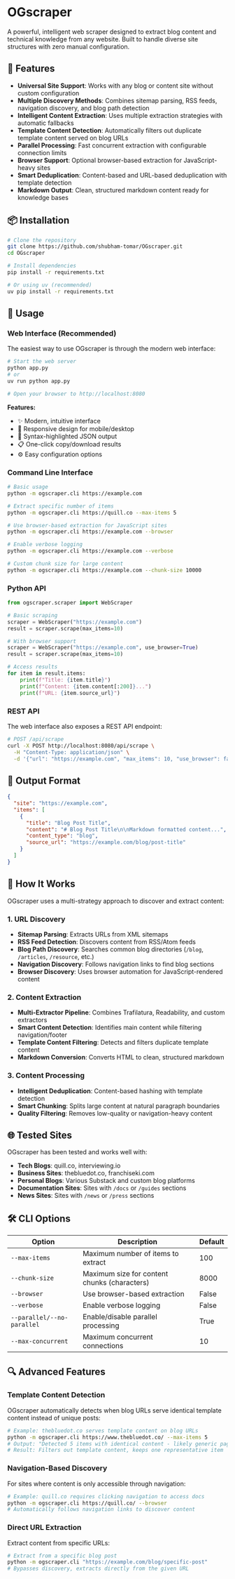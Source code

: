 # OGscraper

A powerful, intelligent web scraper designed to extract blog content and technical knowledge from any website. Built to handle diverse site structures with zero manual configuration.

## 🚀 Features

- **Universal Site Support**: Works with any blog or content site without custom configuration
- **Multiple Discovery Methods**: Combines sitemap parsing, RSS feeds, navigation discovery, and blog path detection
- **Intelligent Content Extraction**: Uses multiple extraction strategies with automatic fallbacks
- **Template Content Detection**: Automatically filters out duplicate template content served on blog URLs
- **Parallel Processing**: Fast concurrent extraction with configurable connection limits
- **Browser Support**: Optional browser-based extraction for JavaScript-heavy sites
- **Smart Deduplication**: Content-based and URL-based deduplication with template detection
- **Markdown Output**: Clean, structured markdown content ready for knowledge bases

## 📦 Installation

```bash
# Clone the repository
git clone https://github.com/shubham-tomar/OGscraper.git
cd OGscraper

# Install dependencies
pip install -r requirements.txt

# Or using uv (recommended)
uv pip install -r requirements.txt
```

## 🔧 Usage

### Web Interface (Recommended)

The easiest way to use OGscraper is through the modern web interface:

```bash
# Start the web server
python app.py
# or
uv run python app.py

# Open your browser to http://localhost:8080
```

**Features:**
- ✨ Modern, intuitive interface
- 📱 Responsive design for mobile/desktop
- 🎨 Syntax-highlighted JSON output
- 📋 One-click copy/download results
- ⚙️ Easy configuration options

### Command Line Interface

```bash
# Basic usage
python -m ogscraper.cli https://example.com

# Extract specific number of items
python -m ogscraper.cli https://quill.co --max-items 5

# Use browser-based extraction for JavaScript sites
python -m ogscraper.cli https://example.com --browser

# Enable verbose logging
python -m ogscraper.cli https://example.com --verbose

# Custom chunk size for large content
python -m ogscraper.cli https://example.com --chunk-size 10000
```

### Python API

```python
from ogscraper.scraper import WebScraper

# Basic scraping
scraper = WebScraper("https://example.com")
result = scraper.scrape(max_items=10)

# With browser support
scraper = WebScraper("https://example.com", use_browser=True)
result = scraper.scrape(max_items=10)

# Access results
for item in result.items:
    print(f"Title: {item.title}")
    print(f"Content: {item.content[:200]}...")
    print(f"URL: {item.source_url}")
```

### REST API

The web interface also exposes a REST API endpoint:

```bash
# POST /api/scrape
curl -X POST http://localhost:8080/api/scrape \
  -H "Content-Type: application/json" \
  -d '{"url": "https://example.com", "max_items": 10, "use_browser": false}'
```

## 🎯 Output Format

```json
{
  "site": "https://example.com",
  "items": [
    {
      "title": "Blog Post Title",
      "content": "# Blog Post Title\n\nMarkdown formatted content...",
      "content_type": "blog",
      "source_url": "https://example.com/blog/post-title"
    }
  ]
}
```

## 🧠 How It Works

OGscraper uses a multi-strategy approach to discover and extract content:

### 1. URL Discovery
- **Sitemap Parsing**: Extracts URLs from XML sitemaps
- **RSS Feed Detection**: Discovers content from RSS/Atom feeds  
- **Blog Path Discovery**: Searches common blog directories (`/blog`, `/articles`, `/resource`, etc.)
- **Navigation Discovery**: Follows navigation links to find blog sections
- **Browser Discovery**: Uses browser automation for JavaScript-rendered content

### 2. Content Extraction
- **Multi-Extractor Pipeline**: Combines Trafilatura, Readability, and custom extractors
- **Smart Content Detection**: Identifies main content while filtering navigation/footer
- **Template Content Filtering**: Detects and filters duplicate template content
- **Markdown Conversion**: Converts HTML to clean, structured markdown

### 3. Content Processing
- **Intelligent Deduplication**: Content-based hashing with template detection
- **Smart Chunking**: Splits large content at natural paragraph boundaries
- **Quality Filtering**: Removes low-quality or navigation-heavy content

## 🌐 Tested Sites

OGscraper has been tested and works well with:

- **Tech Blogs**: quill.co, interviewing.io
- **Business Sites**: thebluedot.co, franchiseki.com
- **Personal Blogs**: Various Substack and custom blog platforms
- **Documentation Sites**: Sites with `/docs` or `/guides` sections
- **News Sites**: Sites with `/news` or `/press` sections

## 🛠 CLI Options

| Option | Description | Default |
|--------|-------------|---------|
| `--max-items` | Maximum number of items to extract | 100 |
| `--chunk-size` | Maximum size for content chunks (characters) | 8000 |
| `--browser` | Use browser-based extraction | False |
| `--verbose` | Enable verbose logging | False |
| `--parallel/--no-parallel` | Enable/disable parallel processing | True |
| `--max-concurrent` | Maximum concurrent connections | 10 |

## 🔍 Advanced Features

### Template Content Detection

OGscraper automatically detects when blog URLs serve identical template content instead of unique posts:

```bash
# Example: thebluedot.co serves template content on blog URLs
python -m ogscraper.cli https://www.thebluedot.co/ --max-items 5
# Output: "Detected 5 items with identical content - likely generic page extraction failure"
# Result: Filters out template content, keeps one representative item
```

### Navigation-Based Discovery

For sites where content is only accessible through navigation:

```bash
# Example: quill.co requires clicking navigation to access docs
python -m ogscraper.cli https://quill.co/ --browser
# Automatically follows navigation links to discover content
```

### Direct URL Extraction

Extract content from specific URLs:

```bash
# Extract from a specific blog post
python -m ogscraper.cli "https://example.com/blog/specific-post"
# Bypasses discovery, extracts directly from the given URL
```
